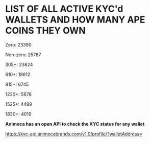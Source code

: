 # LIST OF ALL ACTIVE KYC'd WALLETS AND HOW MANY APE COINS THEY OWN

Zero: 23390

Non-zero: 25787

305+: 23624

610+: 18612

915+: 6745

1220+: 5676

1525+: 4499

1830+: 4019

**Animoca has an open API to check the KYC status for any wallet**

https://kyc-api.animocabrands.com/v1.0/profile/?walletAddress=